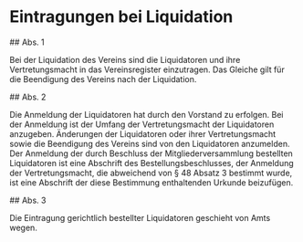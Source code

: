 # Eintragungen bei Liquidation



\#\# Abs. 1

 Bei der Liquidation des Vereins sind die Liquidatoren und ihre Vertretungsmacht in das Vereinsregister einzutragen. Das Gleiche gilt für die Beendigung des Vereins nach der Liquidation.

\#\# Abs. 2

 Die Anmeldung der Liquidatoren hat durch den Vorstand zu erfolgen. Bei der Anmeldung ist der Umfang der Vertretungsmacht der Liquidatoren anzugeben. Änderungen der Liquidatoren oder ihrer Vertretungsmacht sowie die Beendigung des Vereins sind von den Liquidatoren anzumelden. Der Anmeldung der durch Beschluss der Mitgliederversammlung bestellten Liquidatoren ist eine Abschrift des Bestellungsbeschlusses, der Anmeldung der Vertretungsmacht, die abweichend von § 48 Absatz 3 bestimmt wurde, ist eine Abschrift der diese Bestimmung enthaltenden Urkunde beizufügen.

\#\# Abs. 3

 Die Eintragung gerichtlich bestellter Liquidatoren geschieht von Amts wegen. 

